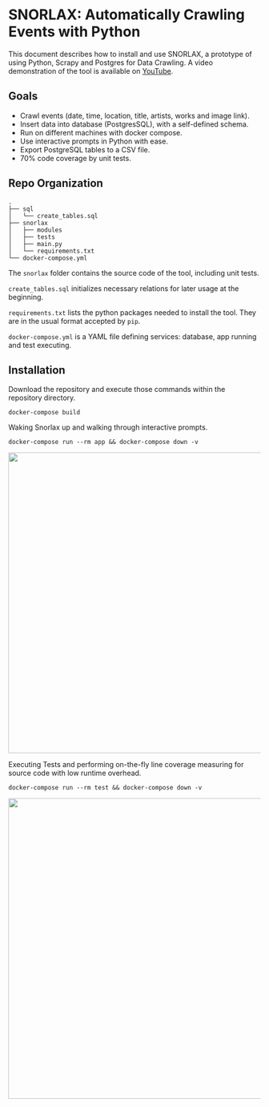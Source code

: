 # SNORLAX: Automatically Crawling Events with Python

This document describes how to install and use SNORLAX, a prototype of using Python, Scrapy and Postgres for Data Crawling. A video demonstration of the tool is available on [YouTube](https://youtu.be/3FeCl4ayFvs).

## Goals
- Crawl events (date, time, location, title, artists, works and image link).
- Insert data into database (PostgresSQL), with a self-defined schema.
- Run on different machines with docker compose.
- Use interactive prompts in Python with ease.
- Export PostgreSQL tables to a CSV file.
- 70% code coverage by unit tests.

## Repo Organization

```
.
├── sql
│   └── create_tables.sql
├── snorlax
│   ├── modules
│   ├── tests
│   ├── main.py
│   └── requirements.txt
└── docker-compose.yml
```
The `snorlax` folder contains the source code of the tool, including unit tests. 

`create_tables.sql` initializes necessary relations for later usage at the beginning.

`requirements.txt` lists the python packages needed to install the tool. They are in the usual format accepted by `pip`.

`docker-compose.yml` is a YAML file defining services: database, app running and test executing.

## Installation

Download the repository and execute those commands within the repository directory.

```
docker-compose build
```

Waking Snorlax up and walking through interactive prompts.
```
docker-compose run --rm app && docker-compose down -v
```
<p align="left"><img src="https://user-images.githubusercontent.com/3027146/150591255-90c347b8-0acc-4920-8694-bac3fb293364.jpg" width="600"></p>

Executing Tests and performing on-the-fly line coverage measuring for source code with low runtime overhead.
```
docker-compose run --rm test && docker-compose down -v
```
<p align="left"><img src="https://user-images.githubusercontent.com/3027146/150591460-d9630c95-a0e9-4705-916d-19d649f99d7e.jpg" width="600"></p>
